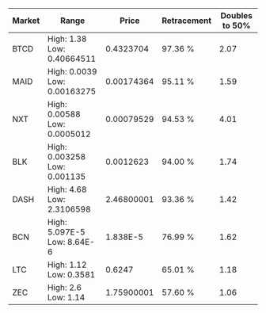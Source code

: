 | Market | Range | Price| Retracement | Doubles to 50% |
| --- | --- | --- | --- | --- |
| BTCD | High: 1.38<br />Low: 0.40664511 | 0.4323704 | 97.36 % | 2.07 |
| MAID | High: 0.0039<br />Low: 0.00163275 | 0.00174364 | 95.11 % | 1.59 |
| NXT | High: 0.00588<br />Low: 0.0005012 | 0.00079529 | 94.53 % | 4.01 |
| BLK | High: 0.003258<br />Low: 0.001135 | 0.0012623 | 94.00 % | 1.74 |
| DASH | High: 4.68<br />Low: 2.3106598 | 2.46800001 | 93.36 % | 1.42 |
| BCN | High: 5.097E-5<br />Low: 8.64E-6 | 1.838E-5 | 76.99 % | 1.62 |
| LTC | High: 1.12<br />Low: 0.3581 | 0.6247 | 65.01 % | 1.18 |
| ZEC | High: 2.6<br />Low: 1.14 | 1.75900001 | 57.60 % | 1.06 |
